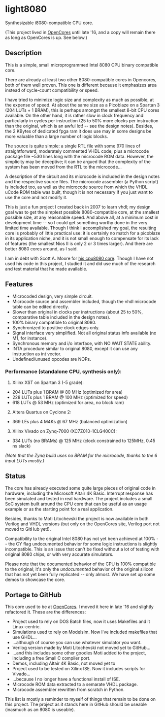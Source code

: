 # light8080
Synthesizable i8080-compatible CPU core.

(This project lived in [OpenCores](https://opencores.org/project,light8080) until late '16, and a copy will remain there as long as OpenCores is up. See below.)

## Description

This is a simple, small microprogrammed Intel 8080 CPU binary compatible core. 

There are already at least two other 8080-compatible cores in Opencores, both of them well proven. This one is different because it emphasizes area instead of cycle-count compatibility or speed. 

I have tried to minimize logic size and complexity as much as possible, at the expense of speed. At about the same size as a Picoblaze on a Spartan 3 (204 LUTs + 1 BRAM), this is perhaps amongst the smallest 8-bit CPU cores available. On the other hand, it is rather slow in clock frequency and particularly in cycles per instruction (25 to 50% more clocks per instruction than the original, which is an awful lot! -- see the design notes). Besides, the 2 KBytes of dedicated fpga ram it does use may in some designs be more valuable than a large number of logic blocks. 

The source is quite simple: a single RTL file with some 970 lines of straightforward, moderately commented VHDL code; plus a microcode package file ~530 lines long with the microcode ROM data. However, the simplicity may be deceptive; it can be argued that the complexity of the system has been moved from the RTL to the microcode... 

A description of the circuit and its microcode is included in the design notes and the respective source files. The microcode assembler (a Python script) is included too, as well as the microcode source from which the VHDL uCode ROM table was built, though it is not necessary if you just want to use the core and not modify it. 

This is just a fun project I created back in 2007 to learn vhdl; my design goal was to get the simplest possible 8080-compatible core, at the smallest possible size, at any reasonable speed. And above all, at a minimum cost in development time -- so I could get something worthy done in the very limited time available.
Though I think I accomplished my goal, the resulting core is probably of little practical use: it is certainly no match for a picoblaze in its application niche, and it is not small enough to compensate for its lack of features (the smallest Nios II is only 2 or 3 times larger). And there are better 8080 cores around, as I said. 

I am in debt with Scott A. Moore for [his cpu8080 core](http://opencores.org/project,cpu8080). Though I have not used his code in this project, I studied it and did use much of the research and test material that he made available. 



## Features

- Microcoded design, very simple circuit.
- Microcode source and assembler included, though the vhdl microcode table can be edited directly.
- Slower than original in clocks per instructions (about 25 to 50%, comparative table included in the design notes).
- 100% binary compatible to original 8080.
- Synchronized to positive clock edges only.
- Signal interface very simplified. Not all original status info available (no M1, for instance).
- Synchronous memory and i/o interface, with NO WAIT STATE ability.
- INTA procedure similar to original 8080, except it can use any instruction as int vector.
- Undefined/unused opcodes are NOPs.



### Performance (standalone CPU, synthesis only): 

1. Xilinx XST on Spartan 3 (-5 grade):
 * 204 LUTs plus 1 BRAM @ 80 MHz (optimized for area)
 * 228 LUTs plus 1 BRAM @ 100 MHz (optimized for speed)
 * 618 LUTs @ 53 MHz (optimized for area, no block ram)

2. Altera Quartus on Cyclone 2:
 * 369 LEs plus 4 M4Ks @ 67 MHz (balanced optimization)
 
3. Xilinx Vivado on Zynq-7000 (XC7Z010-1CLG400C):
 * 334 LUTs (no BRAMs) @ 125 MHz (clock constrained to 125MHz, 0.45 ns slack)

_(Note that the Zynq build uses no BRAM for the microcode, thanks to the 6 input LUTs mostly.)_


## Status 

The core has already executed some quite large pieces of original code in hardware, including the Microsoft Altair 4K Basic.
Interrupt response has been simulated and tested in real hardware.
The project includes a small SoC system built around the CPU core that can be useful as an usage example or as the starting point for a real application.

Besides, thanks to Moti Litochevski the project is now available in both Verilog and VHDL versions (but only on the OpenCores site, Verilog port not moved to GitHub yet!).


Compatibility to the original Intel 8080 has not yet been achieved at 100% -- the CY flag undocumented behavior for some logic instructions is slightly incompatible. This is an issue that can't be fixed without a lot of testing with original 8080 chips, or with very accurate simulators.


Please note that the documented behavior of the CPU is 100% compatible to the original; it's only the *undocumented* behavior of the original silicon that has not yet been fully replicated -- only almost. 
We have set up some demos to showcase the core. 



## Portage to GitHub

This core used to be at [OpenCores](https://opencores.org/project,light8080). I moved it here in late '16 and slightly refactored it. 
These are the differences: 

* Project used to rely on DOS Batch files, now it uses Makefiles and it Linux-centric.
* Simulations used to rely on Modelsim. Now I've included makefiles that use GHDL...
 * ...although of course you can use whatever simulator you want.
* Verilog version made by Moti Litochevski not moved yet to GitHub...
 * ...and this includes some other goodies Moti added to the project, including a free Small C compiler port.
* Demos, including Altair 4K Basic, not moved yet to 
* Project used to be tested on Xilinx ISE. Now it includes scripts for Vivado...
 * ...because I no longer have a functional install of ISE.
* Microcode ROM data extracted to a semarate VHDL package.
* Microcode assembler rewritten from scratch in Python.



This list is mostly a reminder to myself of things that remain to be done on this project. The project as it stands here in GitHub should be useable (inasmuch as an 8080 is useable).


